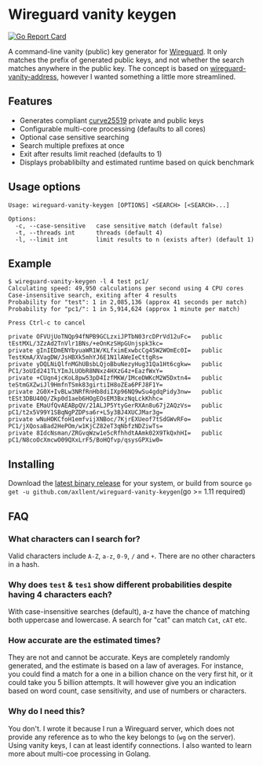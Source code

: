 # Wireguard vanity keygen

[![Go Report Card](https://goreportcard.com/badge/github.com/axllent/wireguard-vanity-keygen)](https://goreportcard.com/report/github.com/axllent/wireguard-vanity-keygen)

A command-line vanity (public) key generator for [Wireguard](https://www.wireguard.com/). It only matches the prefix of generated public keys, and not whether the search matches anywhere in the public key. The concept is based on [wireguard-vanity-address](https://github.com/warner/wireguard-vanity-address), however I wanted something a little more streamlined.


## Features

- Generates compliant [curve25519](https://cr.yp.to/ecdh.html) private and public keys
- Configurable multi-core processing (defaults to all cores)
- Optional case sensitive searching
- Search multiple prefixes at once
- Exit after results limit reached (defaults to 1)
- Displays probablibilty and estimated runtime based on quick benchmark


## Usage options

```
Usage: wireguard-vanity-keygen [OPTIONS] <SEARCH> [<SEARCH>...]

Options:
  -c, --case-sensitive   case sensitive match (default false)
  -t, --threads int      threads (default 4)
  -l, --limit int        limit results to n (exists after) (default 1)
```


## Example

```
$ wireguard-vanity-keygen -l 4 test pc1/ 
Calculating speed: 49,950 calculations per second using 4 CPU cores
Case-insensitive search, exiting after 4 results
Probability for "test": 1 in 2,085,136 (approx 41 seconds per match)
Probability for "pc1/": 1 in 5,914,624 (approx 1 minute per match)

Press Ctrl-c to cancel

private OFVUjUoTNQp94fNPB9GCLzxiJPTbN03rcDPrVd12uFc=   public tEstMXL/3ZzAd2TnVlr1BNs/+eOnKzSHpGUnjspk3kc=
private gInIEDmENYbyuaWR1W/KLfximExwbcCg45W2WOmEc0I=   public TestKmA/XVagDW/JsHBXk5mhYJ6E1N1lAWeIeCttgRs=
private yDQLNiQlfnMGhUBsbLQjoBbuNezyHug31Qa1Ht6cgkw=   public PC1/3oUId241TLYImJLUObR8NNxz4HXzG4z+EazfWxY=
private +CUqn4jcKoL8pw53pD4IzfMKW/IMceDWKcM2W5Dxtn4=   public teStmGXZwiJl9HmfnTSmk83girtiIH8oZEa6PFJ8F1Y=
private 2G0X+IvBLw3NRfRnHb8diIXp96NQ9wSu4gdqPidy3nw=   public tESt3DBU40Q/Zkp0d1aeb6HOgEOsEM3BxzNqLckKhhc=
private EMaUfQvAEABpQV/21ALJP5YtyGerRXAn8u67j2AQzVs=   public pC1/t2x5V99Y1SBqNgPZDPsa6r+L5y3BJ4XUCJMar3g=
private wNuHOKCfoH1emfvijXNBoc/7KjrEXUeof7tSdGWvRFo=   public PC1/jXQosaBad2HePOm/w1KjCZ82eT3qNbfzNDZiwTs=
private 8IdcNsman/ZRGvqWzw1e5cRfhhdtAAmk02X9TkQxhHI=   public pC1/N8coOcXmcwO09QXxLrF5/BoHQfvp/qsysGPXiw0=
```

## Installing

Download the [latest binary release](https://github.com/axllent/wireguard-vanity-keygen/releases/latest) for your system, 
or build from source `go get -u github.com/axllent/wireguard-vanity-keygen`(go >= 1.11 required)


## FAQ

### What characters can I search for?

Valid characters include `A-Z`, `a-z`, `0-9`, `/` and `+`. There are no other characters in a hash.


### Why does `test` & `tes1` show different probabilities despite having 4 characters each?

With case-insensitive searches (default), a-z have the chance of matching both uppercase and lowercase. A search for "cat" can match `Cat`, `cAT` etc.


### How accurate are the estimated times?

They are not and cannot be accurate. Keys are completely randomly generated, and the estimate is based on a law of averages. For instance, you could find a match for a one in a billion chance on the very first hit, or it could take you 5 billion attempts. It will however give you an indication based on word count, case sensitivity, and use of numbers or characters.


### Why do I need this?

You don't. I wrote it because I run a Wireguard server, which does not provide any reference as to who the key belongs to (`wg` on the server). Using vanity keys, I can at least identify connections. I also wanted to learn more about multi-coe processing in Golang.
